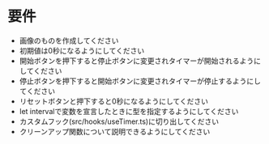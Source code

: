 # 要件
- 画像のものを作成してください
- 初期値は0秒になるようにしてください
- 開始ボタンを押下すると停止ボタンに変更されタイマーが開始されるようにしてください
- 停止ボタンを押下すると開始ボタンに変更されタイマーが停止するようにしてください
- リセットボタンと押下すると0秒になるようにしてください
- let intervalで変数を宣言したときに型を指定するようにしてください
- カスタムフック(src/hooks/useTimer.ts)に切り出してください
- クリーンアップ関数について説明できるようにしてください